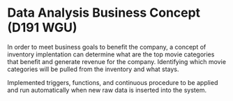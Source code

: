 # Data Analysis Business Concept (D191 WGU)

In order to meet business goals to benefit the company, a concept of inventory implentation
can determine what are the top movie categories that benefit and generate revenue for the company.
Identifying which movie categories will be pulled from the inventory and what stays.

Implemented triggers, functions, and continuous procedure to be applied and run automatically
when new raw data is inserted into the system.
